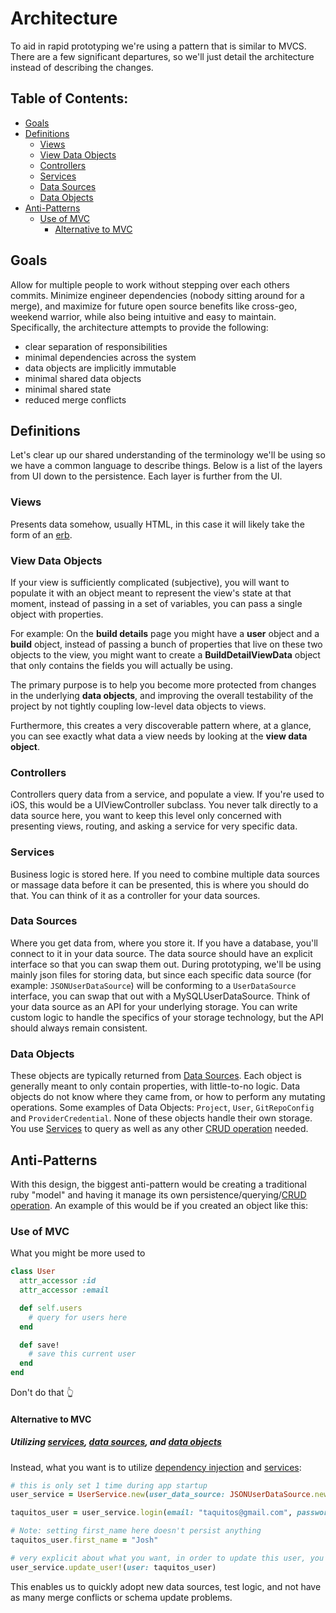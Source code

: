 # Architecture #
To aid in rapid prototyping we're using a pattern that is similar to MVCS. There are a few significant departures, so we'll just detail the architecture instead of describing the changes.

## Table of Contents:
- [Goals](#goals)
- [Definitions](#definitions)
  * [Views](#views)
  * [View Data Objects](#view-data-objects)
  * [Controllers](#controllers)
  * [Services](#services)
  * [Data Sources](#data-sources)
  * [Data Objects](#data-objects)
- [Anti-Patterns](#anti-patterns)
  * [Use of MVC](#use-of-mvc)
    * [Alternative to MVC](#alternative-to-mvc)
  

## Goals ##
Allow for multiple people to work without stepping over each others commits. Minimize engineer dependencies (nobody sitting around for a merge), and maximize for future open source benefits like cross-geo, weekend warrior, while also being intuitive and easy to maintain. Specifically, the architecture attempts to provide the following: 

- clear separation of responsibilities
- minimal dependencies across the system
- data objects are implicitly immutable
- minimal shared data objects
- minimal shared state
- reduced merge conflicts


## Definitions ##
Let's clear up our shared understanding of the terminology we'll be using so we have a common language to describe things. Below is a list of the layers from UI down to the persistence. Each layer is further from the UI.

### Views ###
Presents data somehow, usually HTML, in this case it will likely take the form of an [erb](http://ruby-doc.org/stdlib-2.3.0/libdoc/erb/rdoc/ERB.html).

### View Data Objects ###
If your view is sufficiently complicated (subjective), you will want to populate it with an object meant to represent the view's state at that moment, instead of passing in a set of variables, you can pass a single object with properties. 

For example: On the **build details** page you might have a **user** object and a **build** object, instead of passing a bunch of properties that live on these two objects to the view, you might want to create a **BuildDetailViewData** object that only contains the fields you will actually be using. 

The primary purpose is to help you become more protected from changes in the underlying **data objects**, and improving the overall testability of the project by not tightly coupling low-level data objects to views.

Furthermore, this creates a very discoverable pattern where, at a glance, you can see exactly what data a view needs by looking at the **view data object**.

### Controllers ###
Controllers query data from a service, and populate a view. If you're used to iOS, this would be a UIViewController subclass. You never talk directly to a data source here, you want to keep this level only concerned with presenting views, routing, and asking a service for very specific data.

### Services ###
Business logic is stored here. If you need to combine multiple data sources or massage data before it can be presented, this is where you should do that. You can think of it as a controller for your data sources.

### Data Sources ###
Where you get data from, where you store it. If you have a database, you'll connect to it in your data source. The data source should have an explicit interface so that you can swap them out. During prototyping, we'll be using mainly json files for storing data, but since each specific data source (for example: `JSONUserDataSource`) will be conforming to a `UserDataSource` interface, you can swap that out with a MySQLUserDataSource. Think of your data source as an API for your underlying storage. You can write custom logic to handle the specifics of your storage technology, but the API should always remain consistent.

### Data Objects ###
These objects are typically returned from [Data Sources](#data-sources). Each object is generally meant to only contain properties, with little-to-no logic. Data objects do not know where they came from, or how to perform any mutating operations. 
Some examples of Data Objects: `Project`, `User`, `GitRepoConfig` and `ProviderCredential`. None of these objects handle their own storage. You use [Services](#services) to query as well as any other [CRUD operation](https://en.wikipedia.org/wiki/Create,_read,_update_and_delete) needed.

## Anti-Patterns ##
With this design, the biggest anti-pattern would be creating a traditional ruby "model" and having it manage its own persistence/querying/[CRUD operation](https://en.wikipedia.org/wiki/Create,_read,_update_and_delete). An example of this would be if you created an object like this:

### Use of MVC ###
What you might be more used to

```ruby
class User
  attr_accessor :id
  attr_accessor :email

  def self.users
    # query for users here
  end

  def save!
    # save this current user
  end
end
```

Don't do that 👆

#### Alternative to MVC ####

##### Utilizing [services](#services), [data sources](#data-sources), and [data objects](#data-objects) #####
Instead, what you want is to utilize [dependency injection](https://en.wikipedia.org/wiki/Dependency_injection) and [services](#services):


```ruby
# this is only set 1 time during app startup
user_service = UserService.new(user_data_source: JSONUserDataSource.new(path: "my_users.json"))

taquitos_user = user_service.login(email: "taquitos@gmail.com", password: "tacos_are_delicious")

# Note: setting first_name here doesn't persist anything
taquitos_user.first_name = "Josh"

# very explicit about what you want, in order to update this user, you must ask a service to do it
user_service.update_user!(user: taquitos_user)
```

This enables us to quickly adopt new data sources, test logic, and not have as many merge conflicts or schema update problems.
